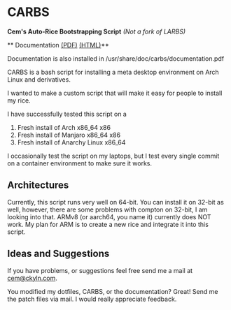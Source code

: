 # CARBS
**Cem's Auto-Rice Bootstrapping Script** *(Not a fork of LARBS)*

** Documentation [(PDF)](https://cemkeylan.com/files/carbs.pdf) [(HTML)](https://cemkeylan.com/documentation)**

Documentation is also installed in /usr/share/doc/carbs/documentation.pdf

CARBS is a bash script for installing a meta desktop environment on Arch Linux and derivatives.

I wanted to make a custom script that will make it easy for people to install my rice. 

I have successfully tested this script on a
1. Fresh install of Arch x86_64 x86
1. Fresh install of Manjaro x86_64 x86
1. Fresh install of Anarchy Linux x86_64

I occasionally test the script on my laptops, but I test every single commit on a container environment to make sure it works.

## Architectures
Currently, this script runs very well on 64-bit. You can install it on 32-bit as well, however, there are some problems with compton on 32-bit, I am looking into that. ARMv8 (or aarch64, you name it) currently does NOT work. My plan for ARM is to create a new rice and integrate it into this script.

## Ideas and Suggestions
If you have problems, or suggestions feel free send me a mail at [cem@ckyln.com](mailto:cem@ckyln.com). 

You modified my dotfiles, CARBS, or the documentation? Great! Send me the patch files via mail. I would really appreciate feedback.
